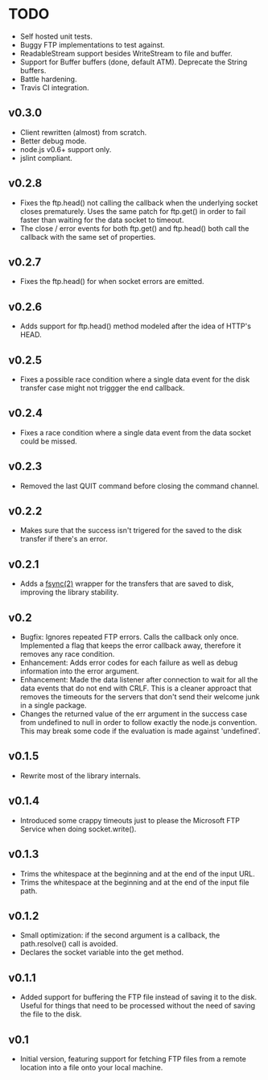 # TODO
 * Self hosted unit tests.
 * Buggy FTP implementations to test against.
 * ReadableStream support besides WriteStream to file and buffer.
 * Support for Buffer buffers (done, default ATM). Deprecate the String buffers.
 * Battle hardening.
 * Travis CI integration.

## v0.3.0
 * Client rewritten (almost) from scratch.
 * Better debug mode.
 * node.js v0.6+ support only.
 * jslint compliant.

## v0.2.8
 * Fixes the ftp.head() not calling the callback when the underlying socket closes prematurely. Uses the same patch for ftp.get() in order to fail faster than waiting for the data socket to timeout.
 * The close / error events for both ftp.get() and ftp.head() both call the callback with the same set of properties.

## v0.2.7
 * Fixes the ftp.head() for when socket errors are emitted.

## v0.2.6
 * Adds support for ftp.head() method modeled after the idea of HTTP's HEAD.

## v0.2.5
 * Fixes a possible race condition where a single data event for the disk transfer case might not triggger the end callback.

## v0.2.4
 * Fixes a race condition where a single data event from the data socket could be missed.

## v0.2.3
 * Removed the last QUIT command before closing the command channel.

## v0.2.2
 * Makes sure that the success isn't trigered for the saved to the disk transfer if there's an error.

## v0.2.1
 * Adds a [fsync(2)](http://linux.die.net/man/2/fsync) wrapper for the transfers that are saved to disk, improving the library stability.

## v0.2
 * Bugfix: Ignores repeated FTP errors. Calls the callback only once. Implemented a flag that keeps the error callback away, therefore it removes any race condition.
 * Enhancement: Adds error codes for each failure as well as debug information into the error argument.
 * Enhancement: Made the data listener after connection to wait for all the data events that do not end with CRLF. This is a cleaner approact that removes the timeouts for the servers that don't send their welcome junk in a single package.
 * Changes the returned value of the err argument in the success case from undefined to null in order to follow exactly the node.js convention. This may break some code if the evaluation is made against 'undefined'.

## v0.1.5
 * Rewrite most of the library internals.

## v0.1.4
 * Introduced some crappy timeouts just to please the Microsoft FTP Service when doing socket.write().

## v0.1.3
 * Trims the whitespace at the beginning and at the end of the input URL.
 * Trims the whitespace at the beginning and at the end of the input file path.

## v0.1.2
 * Small optimization: if the second argument is a callback, the path.resolve() call is avoided.
 * Declares the socket variable into the get method.

## v0.1.1
 * Added support for buffering the FTP file instead of saving it to the disk. Useful for things that need to be processed without the need of saving the file to the disk.

## v0.1
 * Initial version, featuring support for fetching FTP files from a remote location into a file onto your local machine.
